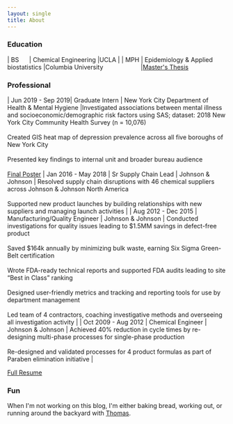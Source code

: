```yaml
---
layout: single
title: About
---
```


### Education

| BS  &nbsp; &nbsp; &nbsp;| Chemical Engineering                  |UCLA                 |
| MPH | Epidemiology &  Applied biostatistics |Columbia University &nbsp; &nbsp; &nbsp; &nbsp; &nbsp; &nbsp; &nbsp; &nbsp; &nbsp; &nbsp; &nbsp;|<a href="../thesis">Master's Thesis</a>


### Professional

| Jun 2019 - Sep 2019| Graduate Intern                | New York City Department of Health & Mental Hygiene |Investigated associations between mental illness and socioeconomic/demographic risk factors using SAS; dataset: 2018 New York City Community Health Survey (n = 10,076) <br><br>  Created GIS heat map of depression prevalence across all five boroughs of New York City <br><br>  Presented key findings to internal unit and broader bureau audience <br><br> <a href="../poster">Final Poster</a>
| Jan 2016 - May 2018 | Sr Supply Chain Lead           | Johnson & Johnson  |  Resolved supply chain disruptions with 46 chemical suppliers across Johnson & Johnson North America <br><br>  Supported new product launches by building relationships with new suppliers and managing launch activities                               |
| Aug 2012 - Dec 2015 | Manufacturing/Quality Engineer | Johnson & Johnson  | Conducted investigations for quality issues leading to $1.5MM savings in defect-free product <br><br>  Saved $164k annually by minimizing bulk waste, earning Six Sigma Green-Belt certification <br><br> Wrote FDA-ready technical reports and supported FDA audits leading to site “Best in Class” ranking <br><br> Designed user-friendly metrics and tracking and reporting tools for use by department management <br><br>  Led team of 4 contractors, coaching investigative methods and overseeing all investigation activity |
| Oct 2009 - Aug 2012 | Chemical Engineer | Johnson & Johnson  | Achieved 40% reduction in cycle times by re-designing multi-phase processes for single-phase production <br><br> Re-designed and validated processes for 4 product formulas as part of Paraben elimination initiative  |


<a href="../resume" class="btn btn--primary">Full Resume</a>

### Fun

When I'm not working on this blog, I'm either baking bread, working out, or running around the backyard with [Thomas](https://www.instagram.com/thomas_cream_golden/). 

